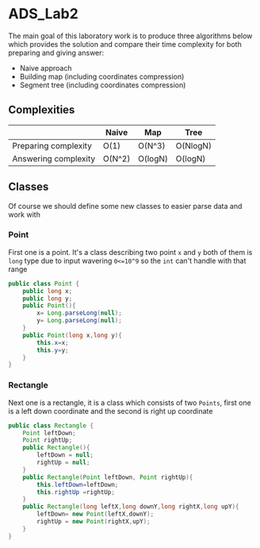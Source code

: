 # ADS_Lab2
The main goal of this laboratory work is to produce three algorithms below which provides the solution and compare their time complexity for both preparing and giving answer:
- Naive approach
- Building map (including coordinates compression)
- Segment tree (including coordinates compression)
## Complexities
|    | Naive | Map | Tree |
|----|-------|-----|------|
|Preparing complexity| O(1) | O(N^3) | O(NlogN)|
|Answering complexity| O(N^2)| O(logN) | O(logN)|
## Classes
Of course we should define some new classes to easier parse data and work with 
### Point
First one is a point. It's a class describing two point `x` and `y` both of them is `long` type due to input wavering `0<=10^9` so the `int` can't handle with that range
```java
public class Point {
    public long x;
    public long y;
    public Point(){
        x= Long.parseLong(null);
        y= Long.parseLong(null);
    }
    public Point(long x,long y){
        this.x=x;
        this.y=y;
    }
}
```
### Rectangle
Next one is a rectangle, it is a class which consists of two `Points`, first one is a left down coordinate and the second is right up coordinate
```java
public class Rectangle {
    Point leftDown;
    Point rightUp;
    public Rectangle(){
        leftDown = null;
        rightUp = null;
    }
    public Rectangle(Point leftDown, Point rightUp){
        this.leftDown=leftDown;
        this.rightUp =rightUp;
    }
    public Rectangle(long leftX,long downY,long rightX,long upY){
        leftDown= new Point(leftX,downY);
        rightUp = new Point(rightX,upY);
    }
}
```

